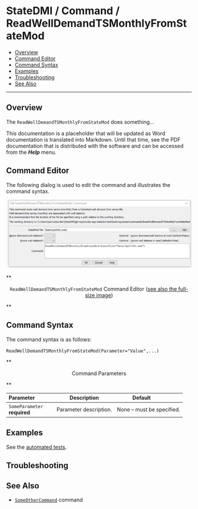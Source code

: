 # StateDMI / Command / ReadWellDemandTSMonthlyFromStateMod #

* [Overview](#overview)
* [Command Editor](#command-editor)
* [Command Syntax](#command-syntax)
* [Examples](#examples)
* [Troubleshooting](#troubleshooting)
* [See Also](#see-also)

-------------------------

## Overview ##

The `ReadWellDemandTSMonthlyFromStateMod` does something...

This documentation is a placeholder that will be updated as Word documentation is translated into Markdown.
Until that time, see the PDF documentation that is distributed with the software and can be accessed
from the ***Help*** menu.

## Command Editor ##

The following dialog is used to edit the command and illustrates the command syntax.

![ReadWellDemandTSMonthlyFromStateMod](ReadWellDemandTSMonthlyFromStateMod.png)

**<p style="text-align: center;">
`ReadWellDemandTSMonthlyFromStateMod` Command Editor (<a href="../ReadWellDemandTSMonthlyFromStateMod.png">see also the full-size image</a>)
</p>**

## Command Syntax ##

The command syntax is as follows:

```text
ReadWellDemandTSMonthlyFromStateMod(Parameter="Value",...)
```
**<p style="text-align: center;">
Command Parameters
</p>**

| **Parameter**&nbsp;&nbsp;&nbsp;&nbsp;&nbsp;&nbsp;&nbsp;&nbsp;&nbsp;&nbsp;&nbsp;&nbsp; | **Description** | **Default**&nbsp;&nbsp;&nbsp;&nbsp;&nbsp;&nbsp;&nbsp;&nbsp;&nbsp;&nbsp; |
| --------------|-----------------|----------------- |
|`SomeParameter`<br>**required**|Parameter description.|None – must be specified.|

## Examples ##

See the [automated tests](https://github.com/OpenWaterFoundation/cdss-app-statedmi-main/tree/master/test/regression/commands/ReadWellDemandTSMonthlyFromStateMod).

## Troubleshooting ##

## See Also ##

* [`SomeOtherCommand`](../SomeOtherCommand/SomeOtherCommand) command
